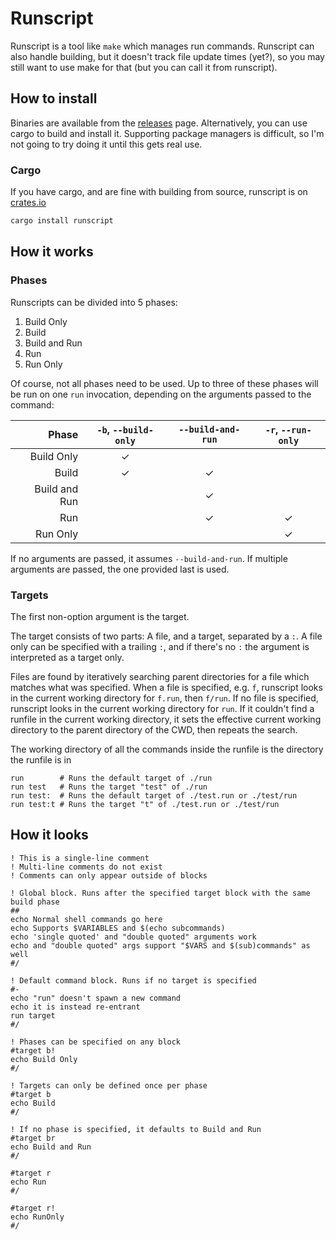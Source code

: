 # Runscript

Runscript is a tool like `make` which manages run commands. Runscript can also handle building, but it doesn't track file update times (yet?), so you may still want to use make for that (but you can call it from runscript).

## How to install

Binaries are available from the [releases](https://github.com/TheOnlyMrCat/runscript) page. Alternatively, you can use cargo to
build and install it. Supporting package managers is difficult, so I'm not going to try doing it until this gets real use.

### Cargo

If you have cargo, and are fine with building from source, runscript is on [crates.io](https://crates.io/crates/runscript)

```sh
cargo install runscript
```

## How it works

### Phases

Runscripts can be divided into 5 phases:

1. Build Only
2. Build
3. Build and Run
4. Run
5. Run Only

Of course, not all phases need to be used. Up to three of these phases will be run on one `run` invocation, depending on the arguments passed to the command:

|         Phase | `-b`, `--build-only` | `--build-and-run` | `-r`, `--run-only` |
| ------------: | :------------------: | :---------------: | :----------------: |
|    Build Only |          ✓           |                   |                    |
|         Build |          ✓           |         ✓         |                    |
| Build and Run |                      |         ✓         |                    |
|           Run |                      |         ✓         |         ✓          |
|      Run Only |                      |                   |         ✓          |

If no arguments are passed, it assumes `--build-and-run`. If multiple arguments are passed, the one provided last is used.

### Targets

The first non-option argument is the target.

The target consists of two parts: A file, and a target, separated by a `:`. A file only can be specified with a trailing `:`, and if there's no `:` the argument is interpreted as a target only.

Files are found by iteratively searching parent directories for a file which matches what was specified. When a file is specified, e.g. `f`, runscript looks in the current working directory for `f.run`, then `f/run`. If no file is specified, runscript looks in the current working directory for `run`. If it couldn't find a runfile in the current working directory, it sets the effective current working directory to the parent directory of the CWD, then repeats the search.

The working directory of all the commands inside the runfile is the directory the runfile is in

```shell
run        # Runs the default target of ./run
run test   # Runs the target "test" of ./run
run test:  # Runs the default target of ./test.run or ./test/run
run test:t # Runs the target "t" of ./test.run or ./test/run
```



## How it looks

```run
! This is a single-line comment
! Multi-line comments do not exist
! Comments can only appear outside of blocks

! Global block. Runs after the specified target block with the same build phase
##
echo Normal shell commands go here
echo Supports $VARIABLES and $(echo subcommands)
echo 'single quoted' and "double quoted" arguments work
echo and "double quoted" args support "$VARS and $(sub)commands" as well
#/

! Default command block. Runs if no target is specified
#-
echo "run" doesn't spawn a new command
echo it is instead re-entrant
run target
#/

! Phases can be specified on any block
#target b!
echo Build Only
#/

! Targets can only be defined once per phase
#target b
echo Build
#/

! If no phase is specified, it defaults to Build and Run
#target br
echo Build and Run
#/

#target r
echo Run
#/

#target r!
echo RunOnly
#/
```

